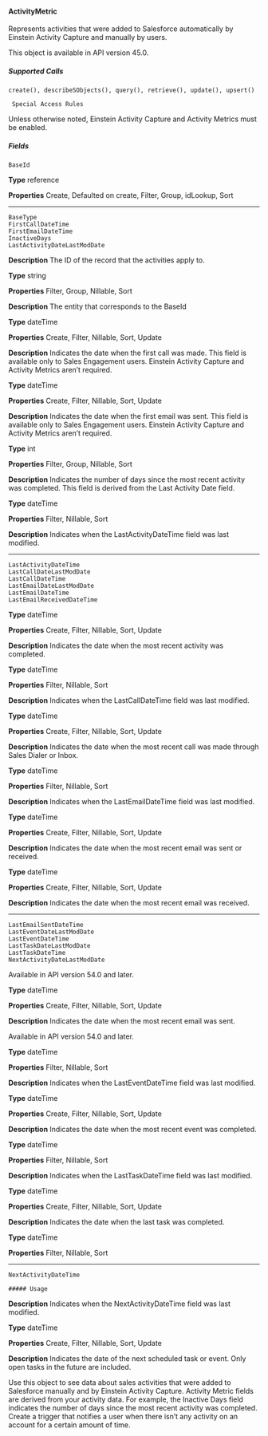 #### ActivityMetric

Represents activities that were added to Salesforce automatically by Einstein Activity Capture and manually by users.

This object is available in API version 45.0.

##### Supported Calls
```
create(), describeSObjects(), query(), retrieve(), update(), upsert()

 Special Access Rules

```
Unless otherwise noted, Einstein Activity Capture and Activity Metrics must be enabled.

##### Fields

```
BaseId

```

**Type**
reference

**Properties**
Create, Defaulted on create, Filter, Group, idLookup, Sort


-----

```
BaseType
FirstCallDateTime
FirstEmailDateTime
InactiveDays
LastActivityDateLastModDate

```

**Description**
The ID of the record that the activities apply to.

**Type**
string

**Properties**
Filter, Group, Nillable, Sort

**Description**
The entity that corresponds to the BaseId

**Type**
dateTime

**Properties**
Create, Filter, Nillable, Sort, Update

**Description**
Indicates the date when the first call was made. This field is available only to Sales Engagement
users. Einstein Activity Capture and Activity Metrics aren’t required.

**Type**
dateTime

**Properties**
Create, Filter, Nillable, Sort, Update

**Description**
Indicates the date when the first email was sent. This field is available only to Sales
Engagement users. Einstein Activity Capture and Activity Metrics aren’t required.

**Type**
int

**Properties**
Filter, Group, Nillable, Sort

**Description**
Indicates the number of days since the most recent activity was completed. This field is
derived from the Last Activity Date field.

**Type**
dateTime

**Properties**
Filter, Nillable, Sort

**Description**
Indicates when the LastActivityDateTime field was last modified.


-----

```
LastActivityDateTime
LastCallDateLastModDate
LastCallDateTime
LastEmailDateLastModDate
LastEmailDateTime
LastEmailReceivedDateTime

```

**Type**
dateTime

**Properties**
Create, Filter, Nillable, Sort, Update

**Description**
Indicates the date when the most recent activity was completed.

**Type**
dateTime

**Properties**
Filter, Nillable, Sort

**Description**
Indicates when the LastCallDateTime field was last modified.

**Type**
dateTime

**Properties**
Create, Filter, Nillable, Sort, Update

**Description**
Indicates the date when the most recent call was made through Sales Dialer or Inbox.

**Type**
dateTime

**Properties**
Filter, Nillable, Sort

**Description**
Indicates when the LastEmailDateTime field was last modified.

**Type**
dateTime

**Properties**
Create, Filter, Nillable, Sort, Update

**Description**
Indicates the date when the most recent email was sent or received.

**Type**
dateTime

**Properties**
Create, Filter, Nillable, Sort, Update

**Description**
Indicates the date when the most recent email was received.


-----

```
LastEmailSentDateTime
LastEventDateLastModDate
LastEventDateTime
LastTaskDateLastModDate
LastTaskDateTime
NextActivityDateLastModDate

```

Available in API version 54.0 and later.

**Type**
dateTime

**Properties**
Create, Filter, Nillable, Sort, Update

**Description**
Indicates the date when the most recent email was sent.

Available in API version 54.0 and later.

**Type**
dateTime

**Properties**
Filter, Nillable, Sort

**Description**
Indicates when the LastEventDateTime field was last modified.

**Type**
dateTime

**Properties**
Create, Filter, Nillable, Sort, Update

**Description**
Indicates the date when the most recent event was completed.

**Type**
dateTime

**Properties**
Filter, Nillable, Sort

**Description**
Indicates when the LastTaskDateTime field was last modified.

**Type**
dateTime

**Properties**
Create, Filter, Nillable, Sort, Update

**Description**
Indicates the date when the last task was completed.

**Type**
dateTime

**Properties**
Filter, Nillable, Sort


-----

```
NextActivityDateTime

##### Usage

```

**Description**
Indicates when the NextActivityDateTime field was last modified.

**Type**
dateTime

**Properties**
Create, Filter, Nillable, Sort, Update

**Description**
Indicates the date of the next scheduled task or event. Only open tasks in the future are
included.


Use this object to see data about sales activities that were added to Salesforce manually and by Einstein Activity Capture. Activity Metric
fields are derived from your activity data. For example, the Inactive Days field indicates the number of days since the most recent activity
was completed. Create a trigger that notifies a user when there isn’t any activity on an account for a certain amount of time.
